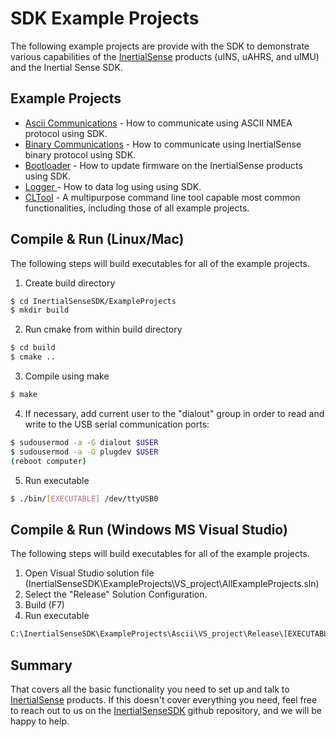 # SDK Example Projects

The following example projects are provide with the SDK to demonstrate various capabilities of the <a href="https://inertialsense.com">InertialSense</a> products (uINS, uAHRS, and uIMU) and the Inertial Sense SDK.

## Example Projects

* [Ascii Communications](Ascii/README) - How to communicate using ASCII NMEA protocol using SDK.
* [Binary Communications](Communications/README) - How to communicate using InertialSense binary protocol using SDK. 
* [Bootloader](bootloader/README) - How to update firmware on the InertialSense products using SDK.
* [Logger ](Logger/README) - How to data log using using SDK.
* [CLTool](..CLTool/README) - A multipurpose command line tool capable most common functionalities, including those of all example projects.

## Compile & Run (Linux/Mac)

The following steps will build executables for all of the example projects.

1. Create build directory
``` bash
$ cd InertialSenseSDK/ExampleProjects
$ mkdir build
```
2. Run cmake from within build directory
``` bash
$ cd build
$ cmake ..
```
3. Compile using make
 ``` bash
 $ make
 ```
4. If necessary, add current user to the "dialout" group in order to read and write to the USB serial communication ports:
```bash
$ sudousermod -a -G dialout $USER
$ sudousermod -a -G plugdev $USER
(reboot computer)
```
5. Run executable
``` bash
$ ./bin/[EXECUTABLE] /dev/ttyUSB0
```
## Compile & Run (Windows MS Visual Studio)

The following steps will build executables for all of the example projects.

1. Open Visual Studio solution file (InertialSenseSDK\ExampleProjects\VS_project\AllExampleProjects.sln)
2. Select the "Release" Solution Configuration.
3. Build (F7)
4. Run executable
``` bash
C:\InertialSenseSDK\ExampleProjects\Ascii\VS_project\Release\[EXECUTABLE.EXE] COM3
```

## Summary

That covers all the basic functionality you need to set up and talk to <a href="https://inertialsense.com">InertialSense</a> products.  If this doesn't cover everything you need, feel free to reach out to us on the <a href="https://github.com/inertialsense/InertialSenseSDK">InertialSenseSDK</a> github repository, and we will be happy to help.
